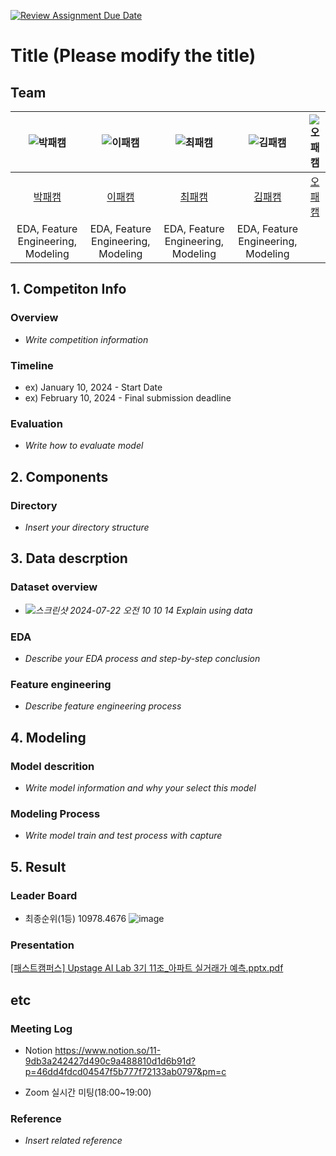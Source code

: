 [![Review Assignment Due Date](https://classroom.github.com/assets/deadline-readme-button-22041afd0340ce965d47ae6ef1cefeee28c7c493a6346c4f15d667ab976d596c.svg)](https://classroom.github.com/a/D1pZhJxu)
# Title (Please modify the title)

## Team

| ![박패캠](https://avatars.githubusercontent.com/u/156163982?v=4) | ![이패캠](https://avatars.githubusercontent.com/u/156163982?v=4) | ![최패캠](https://avatars.githubusercontent.com/u/156163982?v=4) | ![김패캠](https://avatars.githubusercontent.com/u/156163982?v=4) | ![오패캠](https://avatars.githubusercontent.com/u/156163982?v=4) |
| :--------------------------------------------------------------: | :--------------------------------------------------------------: | :--------------------------------------------------------------: | :--------------------------------------------------------------: | :--------------------------------------------------------------: |
|            [박패캠](https://github.com/UpstageAILab)             |            [이패캠](https://github.com/UpstageAILab)             |            [최패캠](https://github.com/UpstageAILab)             |            [김패캠](https://github.com/UpstageAILab)             |            [오패캠](https://github.com/UpstageAILab)             |   
|                            EDA, Feature Engineering, Modeling                            |                            EDA, Feature Engineering, Modeling                            |                            EDA, Feature Engineering, Modeling                             |                            EDA, Feature Engineering, Modeling                           |                         

## 1. Competiton Info

### Overview

- _Write competition information_

### Timeline

- ex) January 10, 2024 - Start Date
- ex) February 10, 2024 - Final submission deadline

### Evaluation

- _Write how to evaluate model_

## 2. Components

### Directory

- _Insert your directory structure_

## 3. Data descrption

### Dataset overview

- _![스크린샷 2024-07-22 오전 10 10 14](https://github.com/user-attachments/assets/9e25ff77-98dc-407e-91fa-c7832cbd69ff)
Explain using data_

### EDA

- _Describe your EDA process and step-by-step conclusion_

### Feature engineering

- _Describe feature engineering process_

## 4. Modeling

### Model descrition

- _Write model information and why your select this model_

### Modeling Process

- _Write model train and test process with capture_

## 5. Result

### Leader Board
- 최종순위(1등) 10978.4676
![image](https://github.com/user-attachments/assets/6219e72d-4aac-4b97-a550-dd6a5bf3f0c6)


### Presentation
[[패스트캠퍼스] Upstage AI Lab  3기 11조_아파트 실거래가 예측.pptx.pdf](https://github.com/user-attachments/files/16326799/Upstage.AI.Lab.3.11._.pptx.pdf)

## etc

### Meeting Log

- Notion
  https://www.notion.so/11-9db3a242427d490c9a488810d1d6b91d?p=46dd4fdcd04547f5b777f72133ab0797&pm=c
* Zoom 실시간 미팅(18:00~19:00)

### Reference

- _Insert related reference_
